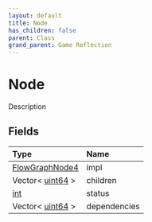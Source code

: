 ```yaml
---
layout: default
title: Node
has_children: false
parent: Class
grand_parent: Game Reflection
---
```

# Node
Description 

## Fields
| Type | Name |
|:-------------|:--------------|
| [FlowGraphNode4](/game-reflection/components/flow_graph_node4.md) | impl |
| Vector< [uint64](/game-reflection/components/uint64.md) > | children |
| [int](/game-reflection/enums/int.md) | status |
| Vector< [uint64](/game-reflection/components/uint64.md) > | dependencies |

